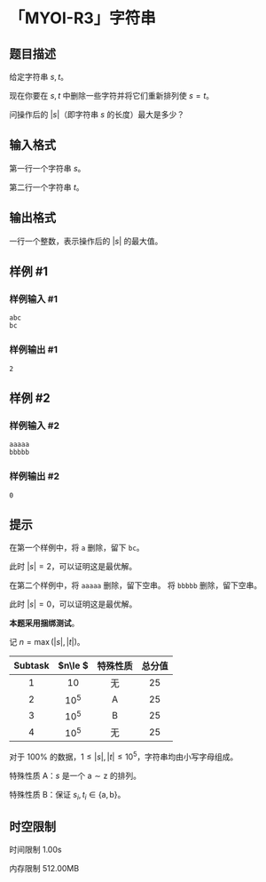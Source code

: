 # 「MYOI-R3」字符串

## 题目描述

给定字符串 $s,t$。

现在你要在 $s,t$ 中删除一些字符并将它们重新排列使 $s=t$。

问操作后的 $|s|$（即字符串 $s$ 的长度）最大是多少？

## 输入格式

第一行一个字符串 $s$。

第二行一个字符串 $t$。

## 输出格式

一行一个整数，表示操作后的 $|s|$ 的最大值。

## 样例 #1

### 样例输入 #1

```
abc
bc
```

### 样例输出 #1

```
2
```

## 样例 #2

### 样例输入 #2

```
aaaaa
bbbbb
```

### 样例输出 #2

```
0
```

## 提示

在第一个样例中，将 `a` 删除，留下 `bc`。

此时 $|s|=2$，可以证明这是最优解。

在第二个样例中，将 `aaaaa` 删除，留下空串。
将 `bbbbb` 删除，留下空串。

此时 $|s|=0$，可以证明这是最优解。

**本题采用捆绑测试**。

记 $n=\max(|s|,|t|)$。

| $\text{Subtask}$ | $n\le $|  特殊性质 |总分值 |
| :--------------: | :-----: |:-----:|:--------: |
|       $1$        |  $10$ |  无  | $25$ |
$2$        | $10^5$  | $\text{A}$|  $25$ |
|       $3$        | $10^5$  | $\text{B}$ | $25$ |
|       $4$        | $10^5$ |     无     | $25$ |


对于 $100\%$ 的数据，$1  \le |s|,|t| \le 10^5$，字符串均由小写字母组成。

特殊性质 $\text{A}$：$s$ 是一个 $\text{a}\sim\text{z}$ 的排列。

特殊性质 $\text{B}$：保证 $s_i,t_i\in\{\text{a},\text{b} \}$。

## 时空限制



时间限制
1.00s

内存限制
512.00MB